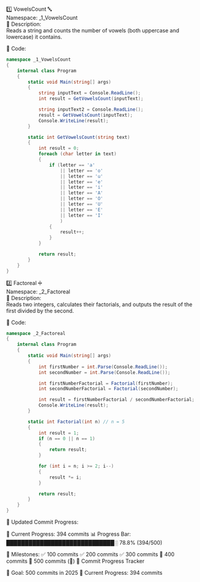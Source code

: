 1️⃣ VowelsCount 🔤  
Namespace: _1_VowelsCount  
📌 Description:  
Reads a string and counts the number of vowels (both uppercase and lowercase) it contains.

📝 Code:
```csharp
namespace _1_VowelsCount
{
    internal class Program
    {
        static void Main(string[] args)
        {
            string inputText = Console.ReadLine();
            int result = GetVowelsCount(inputText);

            string inputText2 = Console.ReadLine();
            result = GetVowelsCount(inputText);
            Console.WriteLine(result);
        }

        static int GetVowelsCount(string text)
        {
            int result = 0;
            foreach (char letter in text)
            {
                if (letter == 'a'
                    || letter == 'o'
                    || letter == 'u'
                    || letter == 'e'
                    || letter == 'i'
                    || letter == 'A'
                    || letter == 'O'
                    || letter == 'U'
                    || letter == 'E'
                    || letter == 'I'
                    )
                {
                    result++;
                }
            }

            return result;
        }
    }
}
```

2️⃣ Factoreal ➗  
Namespace: _2_Factoreal  
📌 Description:  
Reads two integers, calculates their factorials, and outputs the result of the first divided by the second.

📝 Code:
```csharp
namespace _2_Factoreal
{
    internal class Program
    {
        static void Main(string[] args)
        {
            int firstNumber = int.Parse(Console.ReadLine());
            int secondNumber = int.Parse(Console.ReadLine());

            int firstNumberFactorial = Factorial(firstNumber);
            int secondNumberFactorial = Factorial(secondNumber);

            int result = firstNumberFactorial / secondNumberFactorial;
            Console.WriteLine(result);
        }

        static int Factorial(int n) // n = 5
        {
            int result = 1;
            if (n == 0 || n == 1)
            {
                return result;
            }

            for (int i = n; i >= 2; i--)
            {
                result *= i;
            }

            return result;
        }
    }
}
```

📅 Updated Commit Progress:

📅 Current Progress: 394 commits
📊 Progress Bar:
█████████████████████████████░ 78.8% (394/500)

📌 Milestones:
✅ 100 commits
✅ 200 commits
✅ 300 commits
🔲 400 commits
🔲 500 commits (🎉)
🎯 Commit Progress Tracker

🚀 Goal: 500 commits in 2025
📅 Current Progress: 394 commits
